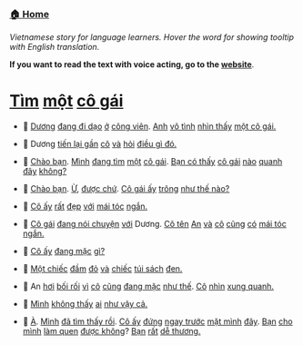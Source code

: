 ### [🏠 Home](/README.md "Go home")

_Vietnamese story for language learners. Hover the word for showing
tooltip with English translation._

__If you want to read the text with voice acting, go to the [website](https://vietblog.ocmoxa.com/pages/looking-for-a-girl.html)__.


#  [Tìm](/pages/looking-for-a-girl.md "Find") [một](/pages/looking-for-a-girl.md "a") [cô gái](/pages/looking-for-a-girl.md "girl")

- 📖 [Dương](/pages/looking-for-a-girl.md "Name of a person") [đang đi dạo](/pages/looking-for-a-girl.md "is jogging") [ở](/pages/looking-for-a-girl.md "in") [công viên](/pages/looking-for-a-girl.md "the park"). [Anh](/pages/looking-for-a-girl.md "he") [vô tình](/pages/looking-for-a-girl.md "accidentally") [nhìn thấy](/pages/looking-for-a-girl.md "saw") [một cô gái.](/pages/looking-for-a-girl.md "a girl")

- 📖 Dương [tiến lại gần](/pages/looking-for-a-girl.md "comes closer to") [cô](/pages/looking-for-a-girl.md "her") [và](/pages/looking-for-a-girl.md "and") [hỏi](/pages/looking-for-a-girl.md "ask") [điều gì đó.](/pages/looking-for-a-girl.md "something")

- 👦  [Chào bạn](/pages/looking-for-a-girl.md "Hello"). [Mình](/pages/looking-for-a-girl.md "I") [đang tìm](/pages/looking-for-a-girl.md "am finding") [một](/pages/looking-for-a-girl.md "a") [cô gái](/pages/looking-for-a-girl.md "girl"). [Bạn có thấy](/pages/looking-for-a-girl.md "Do you see") [cô gái](/pages/looking-for-a-girl.md "girl") [nào](/pages/looking-for-a-girl.md "any") [quanh đây](/pages/looking-for-a-girl.md "around here") [không?](/pages/looking-for-a-girl.md "define a question")

- 👧  [Chào bạn](/pages/looking-for-a-girl.md "Hello"). [Ừ](/pages/looking-for-a-girl.md "OK"), [được chứ](/pages/looking-for-a-girl.md "all right"). [Cô gái ấy](/pages/looking-for-a-girl.md "that girl") [trông](/pages/looking-for-a-girl.md "look like") [như thế nào?](/pages/looking-for-a-girl.md "how")

- 👦  [Cô ấy](/pages/looking-for-a-girl.md "she") [rất](/pages/looking-for-a-girl.md "very") [đẹp](/pages/looking-for-a-girl.md "beautiful") [với](/pages/looking-for-a-girl.md "with") [mái tóc](/pages/looking-for-a-girl.md "hair") [ngắn.](/pages/looking-for-a-girl.md "short")

- 📖 [Cô gái](/pages/looking-for-a-girl.md "she") [đang nói chuyện](/pages/looking-for-a-girl.md "is talking") [với](/pages/looking-for-a-girl.md "with") Dương. [Cô tên](/pages/looking-for-a-girl.md "her name is") [An](/pages/looking-for-a-girl.md "Name of person") [và](/pages/looking-for-a-girl.md "and") [cô](/pages/looking-for-a-girl.md "she") [cũng](/pages/looking-for-a-girl.md "also") [có](/pages/looking-for-a-girl.md "have") [mái tóc](/pages/looking-for-a-girl.md "hair") [ngắn.](/pages/looking-for-a-girl.md "short")

- 👧  [Cô ấy](/pages/looking-for-a-girl.md "She") [đang mặc](/pages/looking-for-a-girl.md "is wearing") [gì?](/pages/looking-for-a-girl.md "what")

- 👦  [Một chiếc](/pages/looking-for-a-girl.md "a") [đầm](/pages/looking-for-a-girl.md "dress") [đỏ](/pages/looking-for-a-girl.md "red") [và](/pages/looking-for-a-girl.md "and") [chiếc](/pages/looking-for-a-girl.md "a") [túi sách](/pages/looking-for-a-girl.md "hand bag") [đen.](/pages/looking-for-a-girl.md "black")

- 📖 An [hơi](/pages/looking-for-a-girl.md "a little") [bối rối](/pages/looking-for-a-girl.md "confused") [vì](/pages/looking-for-a-girl.md "because") [cô](/pages/looking-for-a-girl.md "she") [cũng](/pages/looking-for-a-girl.md "also") [đang mặc](/pages/looking-for-a-girl.md "is wearing") [như thế](/pages/looking-for-a-girl.md "like that"). [Cô](/pages/looking-for-a-girl.md "she") [nhìn](/pages/looking-for-a-girl.md "look") [xung quanh.](/pages/looking-for-a-girl.md "around")

- 👧  [Mình](/pages/looking-for-a-girl.md "I") [không thấy](/pages/looking-for-a-girl.md "did not see") [ai](/pages/looking-for-a-girl.md "anyone") [như vậy cả.](/pages/looking-for-a-girl.md "like that")

- 👦  [À](/pages/looking-for-a-girl.md "Oh"). [Mình](/pages/looking-for-a-girl.md "I") [đã tìm thấy rồi](/pages/looking-for-a-girl.md "found"). [Cô ấy](/pages/looking-for-a-girl.md "she") [đứng](/pages/looking-for-a-girl.md "is standing") [ngay trước](/pages/looking-for-a-girl.md "right in front of") [mặt mình](/pages/looking-for-a-girl.md "my face") [đây](/pages/looking-for-a-girl.md "here"). [Bạn](/pages/looking-for-a-girl.md "you") [cho](/pages/looking-for-a-girl.md "allow") [mình](/pages/looking-for-a-girl.md "me") [làm quen](/pages/looking-for-a-girl.md "to become friend") [được không](/pages/looking-for-a-girl.md "OK?")? [Bạn](/pages/looking-for-a-girl.md "you") [rất](/pages/looking-for-a-girl.md "very") [dễ thương.](/pages/looking-for-a-girl.md "cute")



